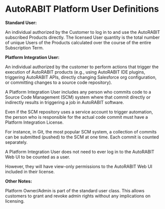 # AutoRABIT Platform User Definitions

**Standard User:**

An individual authorized by the Customer to log in to and use the AutoRABIT subscribed Products directly. The licensed User quantity is the total number of unique Users of the Products calculated over the course of the entire Subscription Term.

**Platform Integration User:**

An individual authorized by the customer to perform actions that trigger the execution of AutoRABIT products (e.g., using AutoRABIT IDE plugins, triggering AutoRABIT APIs, directly changing Salesforce org configuration, or committing changes to a source code repository).

A Platform Integration User includes any person who commits code to a Source Code Management (SCM) system where that commit directly or indirectly results in triggering a job in AutoRABIT software.

Even if the SCM repository uses a service account to trigger automation, the person who is responsible for the actual code commit must have a Platform Integration License.

For instance, in Git, the most popular SCM system, a collection of commits can be submitted (pushed) to the SCM at one time. Each commit is counted separately.

A Platform Integration User does not need to ever log in to the AutoRABIT Web UI to be counted as a user.

However, they will have view-only permissions to the AutoRABIT Web UI included in their license.

**Other Notes:**

Platform Owner/Admin is part of the standard user class. This allows customers to grant and revoke admin rights without any implications on licensing.

